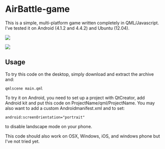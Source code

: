 AirBattle-game
==============

This is a simple, multi-platform game written completely in QML/Javascript.
I've tested it on Android (4.1.2 and 4.4.2) and Ubuntu (12.04).

![](http://s2.postimg.org/c54yaw189/qmlscene_007.png)
   
![](http://s2.postimg.org/h52eiu6ux/Screenshot_2014_03_20_15_03_03.png)


Usage
--------------
To try this code on the desktop, simply download and extract the archive and:

    qmlscene main.qml
    
To try it on Android, you need to set up a project with QtCreator, add Android kit and put this code on ProjectName/qml/ProjectName. 
You may also want to add a custom Androidmanifest.xml and to set:
    
    android:screenOrientation="portrait" 

to disable landscape mode on your phone.

This code should also work on OSX, Windows, iOS, and windows phone  but I've not tried yet.
    
